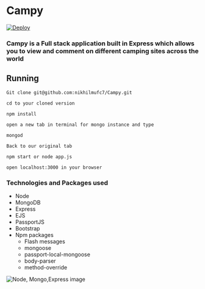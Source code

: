 # Campy
[![Deploy](https://www.herokucdn.com/deploy/button.svg)](https://heroku.com/deploy)

### Campy is a Full stack application built in Express which allows you to view and comment on different camping sites across the world

## Running

```
Git clone git@github.com:nikhilmufc7/Campy.git
```

```
cd to your cloned version
```

```
npm install
```

```
open a new tab in terminal for mongo instance and type

mongod
```

```
Back to our original tab

npm start or node app.js
```

```
open localhost:3000 in your browser
```



### Technologies and Packages used
* Node 
* MongoDB
* Express
* EJS
* PassportJS
* Bootstrap
* Npm packages
  - Flash messages
  - mongoose
  - passport-local-mongoose
  - body-parser 
  - method-override
  
![Node, Mongo,Express image](https://www.js-tutorials.com/wp-content/uploads/2017/09/nodejs-mongodb-express-mongoose.png)
